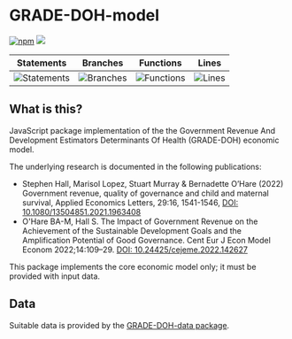 # GRADE-DOH-model

[![npm](https://img.shields.io/npm/v/grade-doh-model)](https://www.npmjs.com/package/grade-doh-model) [![](https://data.jsdelivr.com/v1/package/npm/grade-doh-model/badge)](https://www.jsdelivr.com/package/npm/grade-doh-model)

| Statements                  | Branches                | Functions                 | Lines             |
| --------------------------- | ----------------------- | ------------------------- | ----------------- |
| ![Statements](https://img.shields.io/badge/statements-97.86%25-brightgreen.svg?style=flat) | ![Branches](https://img.shields.io/badge/branches-94.73%25-brightgreen.svg?style=flat) | ![Functions](https://img.shields.io/badge/functions-89.79%25-yellow.svg?style=flat) | ![Lines](https://img.shields.io/badge/lines-98.21%25-brightgreen.svg?style=flat) |

## What is this?

JavaScript package implementation of the the Government Revenue And Development Estimators Determinants Of Health (GRADE-DOH) economic model.

The underlying research is documented in the following publications:

- Stephen Hall, Marisol Lopez, Stuart Murray & Bernadette O’Hare (2022) Government revenue, quality of governance and child and maternal survival, Applied Economics Letters, 29:16, 1541-1546, [DOI: 10.1080/13504851.2021.1963408](https://doi.org/10.1080/13504851.2021.1963408)
- O'Hare BA-M, Hall S. The Impact of Government Revenue on the Achievement of the Sustainable Development Goals and the Amplification Potential of Good Governance. Cent Eur J Econ Model Econom 2022;14:109–29. [DOI: 10.24425/cejeme.2022.142627](https://doi.org/10.24425/cejeme.2022.142627)

This package implements the core economic model only; it must be provided with input data.

## Data

Suitable data is provided by the [GRADE-DOH-data package](https://github.com/stuwilmur/GRADE-DOH-data).
